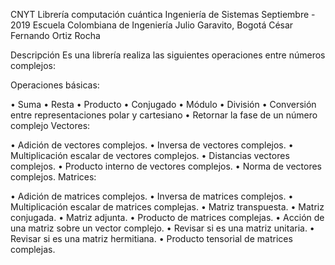 CNYT 
Librería computación cuántica
Ingeniería de Sistemas
Septiembre - 2019
Escuela Colombiana de Ingeniería Julio Garavito, Bogotá
César Fernando Ortiz Rocha

Descripción
Es una librería realiza las siguientes operaciones entre números complejos:

Operaciones básicas:

• Suma
• Resta
• Producto
• Conjugado
• Módulo
• División
• Conversión entre representaciones polar y cartesiano
• Retornar la fase de un número complejo
Vectores:

• Adición de vectores complejos.
• Inversa de vectores complejos.
• Multiplicación escalar de vectores complejos.
• Distancias vectores complejos.
• Producto interno de vectores complejos.
• Norma de vectores complejos.
Matrices:

• Adición de matrices complejos.
• Inversa de matrices complejos.
• Multiplicación escalar de matrices complejas.
• Matriz transpuesta.
• Matriz conjugada.
• Matriz adjunta.
• Producto de matrices complejas.
• Acción de una matriz sobre un vector complejo.
• Revisar si es una matriz unitaria.
• Revisar si es una matriz hermitiana.
• Producto tensorial de matrices complejas.
